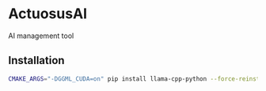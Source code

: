 # ActuosusAI
AI management tool

## Installation
```bash
CMAKE_ARGS="-DGGML_CUDA=on" pip install llama-cpp-python --force-reinstall --upgrade --no-cache-dir --verbose